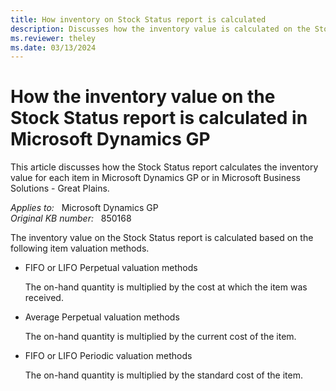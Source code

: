 ```yaml
---
title: How inventory on Stock Status report is calculated
description: Discusses how the inventory value is calculated on the Stock Status report in Microsoft Dynamics GP.
ms.reviewer: theley
ms.date: 03/13/2024
---
```

# How the inventory value on the Stock Status report is calculated in Microsoft Dynamics GP

This article discusses how the Stock Status report calculates the inventory value for each item in Microsoft Dynamics GP or in Microsoft Business Solutions - Great Plains.

_Applies to:_ &nbsp; Microsoft Dynamics GP  
_Original KB number:_ &nbsp; 850168

The inventory value on the Stock Status report is calculated based on the following item valuation methods.

- FIFO or LIFO Perpetual valuation methods

  The on-hand quantity is multiplied by the cost at which the item was received.

- Average Perpetual valuation methods

  The on-hand quantity is multiplied by the current cost of the item.

- FIFO or LIFO Periodic valuation methods

  The on-hand quantity is multiplied by the standard cost of the item.

